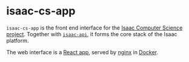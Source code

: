 # isaac-cs-app

`isaac-cs-app` is the front end interface for the [Isaac Computer Science project](https://isaaccomputerscience.org/about). Together with [`isaac-api`](https://github.com/ucam-cl-dtg/isaac-api), it forms the core stack of the Isaac platform.

The web interface is a [React app](https://github.com/facebook/create-react-app), served by [nginx](https://nginx.org/en/) in [Docker](https://www.docker.com/).
